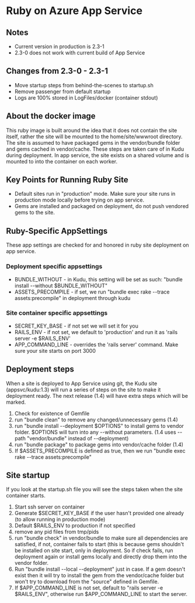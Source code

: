 # Ruby on Azure App Service 
## Notes
- Current version in production is 2.3-1
- 2.3-0 does not work with current build of App Service

## Changes from 2.3-0 - 2.3-1 
- Move startup steps from behind-the-scenes to startup.sh 
- Remove passenger from default startup
- Logs are 100% stored in LogFiles/docker (container stdout)

## About the docker image
This ruby image is built around the idea that it does not contain the site itself, rather the site will be mounted to the home/site/wwwroot directory. The site is assumed to have packaged gems in the vendor/bundle folder and gems cached in vendor/cache. These steps are taken care of in Kudu during deployment. In app service, the site exists on a shared volume and is mounted to into the container on each worker. 

## Key Points for Running Ruby Site
- Default sites run in "production" mode. Make sure your site runs in production mode locally before trying on app service. 
- Gems are installed and packaged on deployment, do not push vendored gems to the site. 

## Ruby-Specific AppSettings
These app settings are checked for and honored in ruby site deployment on app service. 
### Deployment specific appsettings
- BUNDLE_WITHOUT - in Kudu, this setting will be set as such: "bundle install --without $BUNDLE_WITHOUT"
- ASSETS_PRECOMPILE - if set, we run "bundle exec rake --trace assets:precompile" in deployment through kudu
### Site container specific appsettings
- SECRET_KEY_BASE - if not set we will set it for you
- RAILS_ENV - if not set, we default to 'production' and run it as 'rails server -e $RAILS_ENV'
- APP_COMMAND_LINE - overrides the 'rails server' command. Make sure your site starts on port 3000

## Deployment steps 
When a site is deployed to App Service using git, the Kudu site (appsvc/kudu:1.3) will run a series of steps on the site to make it deployment ready. The next release (1.4) will have extra steps which will be marked.  
1. Check for existence of Gemfile
2. run "bundle clean" to remove any changed/unnecessary gems (1.4)
3. run "bundle install --deployment $OPTIONS" to install gems to vendor folder. $OPTIONS will turn into any --without parameters. (1.4 uses --path \"vendor/bundle\" instead of --deployment)
4. run "bundle package" to package gems into vendor/cache folder (1.4) 
5. If $ASSETS_PRECOMPILE is defined as true, then we run "bundle exec rake --trace assets:precompile"

## Site startup 
If you look at the startup.sh file you will see the steps taken when the site container starts. 
1. Start ssh server on container
2. Generate $SECRET_KEY_BASE if the user hasn't provided one already (to allow running in production mode) 
3. Default $RAILS_ENV to production if not specified
4. remove any pid files from tmp/pids
5. run "bundle check" in vendor/bundle to make sure all dependencies are satisfied, if not, container fails to start (this is because gems shouldn't be installed on site start, only in deployment. So if check fails, run deployment again or install gems locally and directly drop them into the vendor folder.
6. Run "bundle install --local --deployment" just in case. If a gem doesn't exist then it will try to install the gem from the vendor/cache folder but won't try to download from the "source" defined in Gemfile. 
7. If $APP_COMMAND_LINE is not set, default to "rails server -e $RAILS_ENV", otherwise run $APP_COMMAND_LINE to start the server. 
